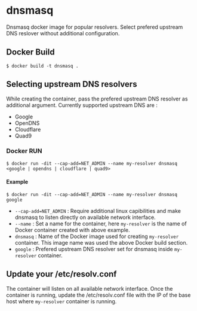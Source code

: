 # dnsmasq
Dnsmasq docker image for popular resolvers.
Select prefered upstream DNS reslover without additional configuration.

## Docker Build
```
$ docker build -t dnsmasq .
```

## Selecting upstream DNS resolvers
While creating the container, pass the prefered upstream DNS resolver as additional argument.
Currently supported upstream DNS are :
- Google
- OpenDNS
- Cloudflare
- Quad9

### Docker RUN
```
$ docker run -dit --cap-add=NET_ADMIN --name my-resolver dnsmasq <google | opendns | cloudflare | quad9>
```

#### Example
```
$ docker run -dit --cap-add=NET_ADMIN --name my-resolver dnsmasq google
```

- `--cap-add=NET_ADMIN` : Require additional linux capibilities and make dnsmasq to listen directly on available network interface.
- `--name` : Set a name for the container, here `my-resolver` is the name of Docker container created with above example.
- `dnsmasq` : Name of the Docker image used for creating `my-resolver` container. This image name was used the above Docker build section.
- `google` : Prefered upstream DNS resolver set for dnsmasq inside `my-resolver` container.

## Update your /etc/resolv.conf
The container will listen on all available network interface.
Once the container is running, update the /etc/resolv.conf file with the IP of the base host where `my-resolver` container is running.
